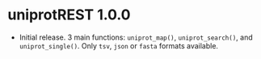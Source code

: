 # uniprotREST 1.0.0

- Initial release. 3 main functions: `uniprot_map()`, `uniprot_search()`, and
`uniprot_single()`. Only `tsv`, `json` or `fasta` formats available.
